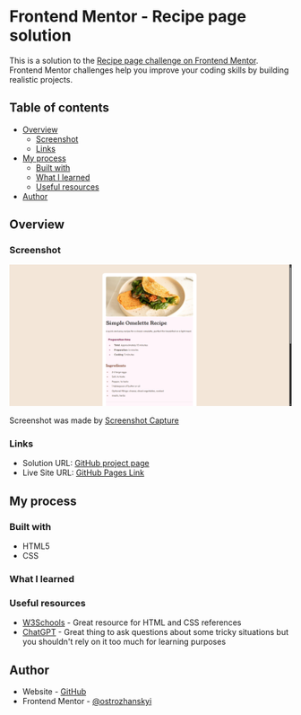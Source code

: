 # Frontend Mentor - Recipe page solution

This is a solution to the [Recipe page challenge on Frontend Mentor](https://www.frontendmentor.io/challenges/recipe-page-KiTsR8QQKm). Frontend Mentor challenges help you improve your coding skills by building realistic projects. 

## Table of contents

- [Overview](#overview)
  - [Screenshot](#screenshot)
  - [Links](#links)
- [My process](#my-process)
  - [Built with](#built-with)
  - [What I learned](#what-i-learned)
  - [Useful resources](#useful-resources)
- [Author](#author)

## Overview

### Screenshot

![](./screenshot.png)

Screenshot was made by [Screenshot Capture](https://chromewebstore.google.com/detail/screenshot-capture/giabbpobpebjfegnpcclkocepcgockkc)

### Links

- Solution URL: [GitHub project page](https://github.com/ostrozhanskyi/recipe-page)
- Live Site URL: [GitHub Pages Link](https://ostrozhanskyi.github.io/recipe-page/)

## My process

### Built with

- HTML5
- CSS

### What I learned

<!-- Add something -->

### Useful resources

- [W3Schools](https://www.w3schools.com/) - Great resource for HTML and CSS references
- [ChatGPT](https://chatgpt.com/) - Great thing to ask questions about some tricky situations but you shouldn't rely on it too much for learning purposes

## Author

- Website - [GitHub](https://github.com/ostrozhanskyi)
- Frontend Mentor - [@ostrozhanskyi](https://www.frontendmentor.io/profile/ostrozhanskyi)